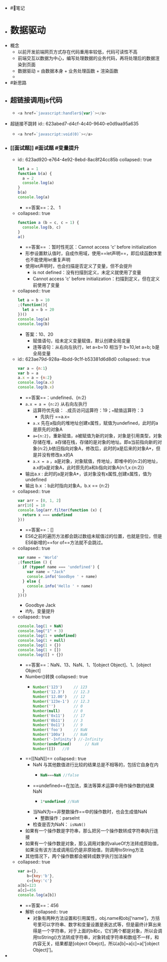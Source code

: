 - #🌈笔记
- # 数据驱动
- 概念
	- 以前开发前端网页方式存在代码重用率较低，代码可读性不高
	- 前端交互以数据为中心，编写处理数据的业务代码，再将处理后的数据渲染到页面
	- 数据驱动 = 由数据本身 + 业务处理函数 + 渲染函数
	-
- #新思路
- ## 超链接调用js代码
	- ```js
	  <a href=`javascript:handler${var}`></a>
	  ```
- 超链接不跳转
  id:: 623abed7-d4cf-4c40-9640-e0d9aa95a635
	- ```js
	  <a href=`javascript:void(0)`></a>
	  ```
- ### [[面试题]] #面试题 #变量提升
	- id:: 623ad920-e764-4e92-8ebd-8ac8f24cc85b
	  collapsed:: true
	  ```js
	  let a = 1
	  function b(a) {
	    a = 2
	    console.log(a)
	  }
	  b(a)
	  console.log(a)
	  ```
		- ==答案==：2、 1
	- collapsed:: true
	  ```js
	  function a (b = c, c = 1) {
	    console.log(b, c)	
	  }
	  a()
	  ```
		- ==答案== ：暂时性死区：Cannot access 'c' before initialization
		- 形参设置默认值时，自成作用域，使用==let声明==，即后续函数体里也不能使用let重复声明
		- 使用let声明时，也会扫描是否定义了变量，但不会提升
			- is not defined：没有扫描到定义，未定义就使用了变量
			- Cannot access 'c' before initialization：扫描到定义，但在定义前使用了变量
	- collapsed:: true
	  ```js
	  let a = b = 10
	  ;(function(){ 
	    let a = b = 20 
	  })()
	  console.log(a)
	  console.log(b)
	  ```
		- 答案：10、20
			- 赋值语句，给未定义变量赋值，默认创建全局变量
			- 连等语句：从右向左执行，let a=b=10 相当于 b=10,let a=b; b是全局变量
	- id:: 623ae79d-928a-4bdd-9c1f-b53381d6d8d0
	  collapsed:: true
	  ```js
	  var a = {n:1}
	  var b = a
	  a.x = a = {n:2}
	  console.log(a.x)
	  console.log(b.x)
	  ```
		- ==答案==：undefined、{n:2}
		- `a.x = a = {n:2}` 从右向左执行
			- 运算符优先级： `.`成员访问运算符：19；`=`赋值运算符：3
				- 先执行 ==a.x=
			- `a.x` 先在a指向的堆地址创建x属性，赋值为undefined，此时的a是原先的对象A
			- `a={n:2}`，重新赋值，a被赋值为新的对象，对象是引用类型，对象存储在堆，a存储在栈，存储的是对象的地址。即a当前指向新的对象{n:2},b依旧指向对象A，修改后，此时的a是后来的对象A*，但是并没有修改a.x的A
			- `a.x = a` ，a是对象，对象赋值，传地址，即堆中的{n:2}的地址，a.x的a是对象A，此时原先的a和b指向对象A{n:1,x:{n:2}}
		- 输出a.x :  此时的a是对象A*，该对象没有x属性,创建x属性，值为undefined
		- 输出 b.x ：b此时指向对象A，b.x == {n:2}
	- collapsed:: true
	  ```js
	  var arr = [0, 1, 2]
	  arr[10] = 10
	  console.log(arr.filter(function (x) {
	    return x === undefined
	  }))
	  ```
		- ==答案==：[]
		- ES6之前的遍历方法都会跳过数组未赋值过的位置，也就是空位，但是ES6新增的==for of==方法就不会跳过。
	- collapsed:: true
	  ```js
	  var name = 'World'
	  ;(function () {
	    if (typeof name === 'undefined') {
	      var name = "Jack"
	      console.info('Goodbye ' + name)
	    } else {
	      console.info('Hello ' + name)
	    }
	  })()
	  ```
		- Goodbye Jack
		- if内，变量提升
	- collapsed:: true
	  ```js
	  console.log(1 + NaN)
	  console.log("1" + 3)
	  console.log(1 + undefined)
	  console.log(1 + null)
	  console.log(1 + {})
	  console.log(1 + [])
	  console.log([] + {})
	  ```
		- ==答案==：NaN、13、NaN、1、1[object Object]、1、[object Object]
		- Number()转换
		  collapsed:: true
			- ```js
			  Number('123')     // 123
			  Number('12.3')    // 12.3
			  Number('12.00')   // 12
			  Number('123e-1')  // 12.3
			  Number('')        // 0
			  Number(null)      // 0
			  Number('0x11')    // 17
			  Number('0b11')    // 3
			  Number('0o11')    // 9
			  Number('foo')     // NaN
			  Number('100a')    // NaN
			  Number('-Infinity') //-Infinity
			  Number(undefined)      // NaN
			  Number([])   //0
			  ```
		- ==[[NaN]]==
		  collapsed:: true
			- NaN 与其他数值进行比较的结果总是不相等的，包括它自身在内
				- ```js
				  NaN===NaN //false
				  ```
			- ==undefined==在加法，乘法等算术运算中用作操作数的结果NaN
				- ```js
				  1*undefined //NaN
				  ```
			- 当NaN为==非整数操作==中的操作数时，也会生成值NaN
				- 整数操作：parseInt
			- 检查是否为NaN： `isNaN()`
		- 如果有一个操作数是字符串，那么把另一个操作数转成字符串执行连接
		- 如果有一个操作数是对象，那么调用对象的valueOf方法转成原始值，如果没有该方法或调用后仍是非原始值，则调用toString方法
		- 其他情况下，两个操作数都会被转成数字执行加法操作
	- collapsed:: true
	  ```js
	  var a={},
	      b={key:'b'},
	      c={key:'c'}
	  a[b]=123
	  a[c]=456
	  console.log(a[b])
	  ```
		- ==答案==：456
		- 解析
		  collapsed:: true
			- 对象有两种方法设置和引用属性，obj.name和obj[‘name’]，方括号里可以字符串、数字和变量设置是表达式等，但是最终计算出来得是一个字符串，对于上面的b和c，它们两个都是对象，所以会调用toString()方法转成字符串，对象转成字符串和数组不一样，和内容无关，结果都是[object Obejct]，所以a[b]=a[c]=a[‘[object Object]’]。
-